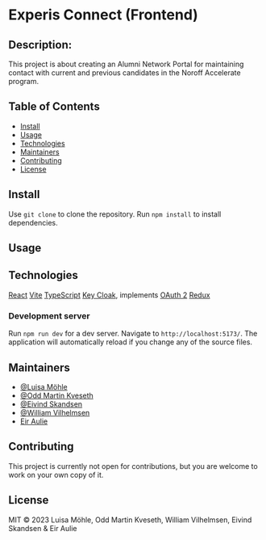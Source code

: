 # Experis Connect (Frontend)

## Description:

This project is about creating an Alumni Network Portal for maintaining contact with current and previous candidates in the Noroff Accelerate program.

## Table of Contents

- [Install](#Install)
- [Usage](#Usage)
- [Technologies](#technologies)
- [Maintainers](#Maintainers)
- [Contributing](#Contributing)
- [License](#License)

## Install

Use `git clone` to clone the repository. Run `npm install` to install dependencies.

## Usage

## Technologies

[React](https://react.dev/)
[Vite](https://vitejs.dev/)
[TypeScript](https://www.typescriptlang.org/)
[Key Cloak](https://www.keycloak.org), implements [OAuth 2](https://oauth.net/2/)
[Redux](https://redux.js.org/)

### Development server

Run `npm run dev` for a dev server. Navigate to `http://localhost:5173/`. The application will automatically reload if you change any of the source files.

## Maintainers

- [@Luisa Möhle](https://github.com/ansmeer)
- [@Odd Martin Kveseth](https://github.com/OddM91)
- [@Eivind Skandsen](https://github.com/Ddayisme)
- [@William Vilhelmsen](https://www.github.com/William-vil)
- [Eir Aulie]()

## Contributing

This project is currently not open for contributions, but you are welcome to work on your own copy of it.

## License

MIT © 2023 Luisa Möhle, Odd Martin Kveseth, William Vilhelmsen, Eivind Skandsen & Eir Aulie
